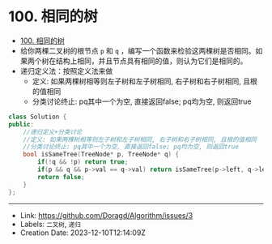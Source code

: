 # 100. 相同的树

* [100. 相同的树](https://leetcode-cn.com/problems/same-tree/)
* 给你两棵二叉树的根节点 `p` 和 `q` ，编写一个函数来检验这两棵树是否相同。如果两个树在结构上相同，并且节点具有相同的值，则认为它们是相同的。
* 递归定义法：按照定义法来做
    * 定义: 如果两棵树相等则左子树和左子树相同, 右子树和右子树相同, 且根的值相同
    * 分类讨论终止: pq其中一个为空, 直接返回false; pq均为空, 则返回true

```c++
class Solution {
public:
    //递归定义+分类讨论
    //定义: 如果两棵树相等则左子树和左子树相同, 右子树和右子树相同, 且根的值相同
    //分类讨论终止: pq其中一个为空, 直接返回false; pq均为空, 则返回true
    bool isSameTree(TreeNode* p, TreeNode* q) {
        if(!q && !p) return true;
        if(p && q && p->val == q->val) return isSameTree(p->left, q->left) && isSameTree(p->right, q->right);
        return false; 
    }
};

```

---

* Link: https://github.com/Doragd/Algorithm/issues/3
* Labels: `二叉树`, `递归`
* Creation Date: 2023-12-10T12:14:09Z
